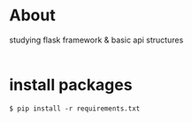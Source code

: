 # About
studying flask framework & basic api structures
<br><br>

# install packages
``` shell
$ pip install -r requirements.txt
```
<br><br>
